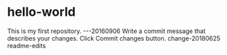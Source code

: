 # hello-world
This is my first repository. ---20160906
Write a commit message that describes your changes.
Click Commit changes button.
change-20180625
readme-edits
